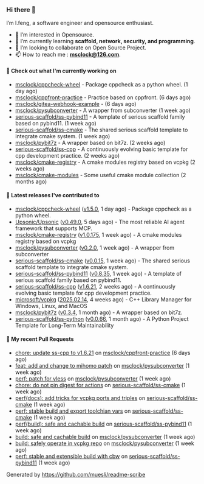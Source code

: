 ### Hi there 👋

I’m l.feng, a software engineer and opensource enthusiast.

- 👀 I’m interested in Opensource.
- 🌱 I’m currently learning **scaffold, network, security, and programming**.
- 💞️ I’m looking to collaborate on Open Source Project.
- 📫 How to reach me : **msclock@126.com**.

#### 👷 Check out what I'm currently working on

- [msclock/cppcheck-wheel](https://github.com/msclock/cppcheck-wheel) - Package cppcheck as a python wheel. (1 day ago)
- [msclock/cppfront-practice](https://github.com/msclock/cppfront-practice) - Practice based on cppfront. (6 days ago)
- [msclock/gitea-webhook-example](https://github.com/msclock/gitea-webhook-example) -  (6 days ago)
- [msclock/pysubconverter](https://github.com/msclock/pysubconverter) - A wrapper from subconverter (1 week ago)
- [serious-scaffold/ss-pybind11](https://github.com/serious-scaffold/ss-pybind11) - A template of serious scaffold family based on pybind11. (1 week ago)
- [serious-scaffold/ss-cmake](https://github.com/serious-scaffold/ss-cmake) - The shared serious scaffold template to integrate cmake system. (1 week ago)
- [msclock/pybit7z](https://github.com/msclock/pybit7z) - A wrapper based on bit7z. (2 weeks ago)
- [serious-scaffold/ss-cpp](https://github.com/serious-scaffold/ss-cpp) - A continuously evolving basic template for cpp development practice. (2 weeks ago)
- [msclock/cmake-registry](https://github.com/msclock/cmake-registry) - A cmake modules registry based on vcpkg (2 weeks ago)
- [msclock/cmake-modules](https://github.com/msclock/cmake-modules) - Some useful cmake module collection (2 months ago)

#### 🔭 Latest releases I've contributed to

- [msclock/cppcheck-wheel](https://github.com/msclock/cppcheck-wheel) ([v1.5.0](https://github.com/msclock/cppcheck-wheel/releases/tag/v1.5.0), 1 day ago) - Package cppcheck as a python wheel.
- [Upsonic/Upsonic](https://github.com/Upsonic/Upsonic) ([v0.49.0](https://github.com/Upsonic/Upsonic/releases/tag/v0.49.0), 5 days ago) - The most reliable AI agent framework that supports MCP.
- [msclock/cmake-registry](https://github.com/msclock/cmake-registry) ([v1.0.175](https://github.com/msclock/cmake-registry/releases/tag/v1.0.175), 1 week ago) - A cmake modules registry based on vcpkg
- [msclock/pysubconverter](https://github.com/msclock/pysubconverter) ([v0.2.0](https://github.com/msclock/pysubconverter/releases/tag/v0.2.0), 1 week ago) - A wrapper from subconverter
- [serious-scaffold/ss-cmake](https://github.com/serious-scaffold/ss-cmake) ([v0.0.15](https://github.com/serious-scaffold/ss-cmake/releases/tag/v0.0.15), 1 week ago) - The shared serious scaffold template to integrate cmake system.
- [serious-scaffold/ss-pybind11](https://github.com/serious-scaffold/ss-pybind11) ([v0.8.35](https://github.com/serious-scaffold/ss-pybind11/releases/tag/v0.8.35), 1 week ago) - A template of serious scaffold family based on pybind11.
- [serious-scaffold/ss-cpp](https://github.com/serious-scaffold/ss-cpp) ([v1.6.21](https://github.com/serious-scaffold/ss-cpp/releases/tag/v1.6.21), 2 weeks ago) - A continuously evolving basic template for cpp development practice.
- [microsoft/vcpkg](https://github.com/microsoft/vcpkg) ([2025.02.14](https://github.com/microsoft/vcpkg/releases/tag/2025.02.14), 4 weeks ago) - C&#43;&#43; Library Manager for Windows, Linux, and MacOS
- [msclock/pybit7z](https://github.com/msclock/pybit7z) ([v0.3.4](https://github.com/msclock/pybit7z/releases/tag/v0.3.4), 1 month ago) - A wrapper based on bit7z.
- [serious-scaffold/ss-python](https://github.com/serious-scaffold/ss-python) ([v0.0.66](https://github.com/serious-scaffold/ss-python/releases/tag/v0.0.66), 1 month ago) - A Python Project Template for Long-Term Maintainability

#### 🔨 My recent Pull Requests

- [chore: update ss-cpp to v1.6.21](https://github.com/msclock/cppfront-practice/pull/53) on [msclock/cppfront-practice](https://github.com/msclock/cppfront-practice) (6 days ago)
- [feat: add and change to mihomo patch](https://github.com/msclock/pysubconverter/pull/5) on [msclock/pysubconverter](https://github.com/msclock/pysubconverter) (1 week ago)
- [perf: patch for vless](https://github.com/msclock/pysubconverter/pull/4) on [msclock/pysubconverter](https://github.com/msclock/pysubconverter) (1 week ago)
- [chore: do not pin digest for actions](https://github.com/serious-scaffold/ss-cmake/pull/41) on [serious-scaffold/ss-cmake](https://github.com/serious-scaffold/ss-cmake) (1 week ago)
- [perf(docs): add tricks for vcpkg ports and triples](https://github.com/serious-scaffold/ss-cmake/pull/40) on [serious-scaffold/ss-cmake](https://github.com/serious-scaffold/ss-cmake) (1 week ago)
- [perf: stable build and export toolchian vars](https://github.com/serious-scaffold/ss-cmake/pull/39) on [serious-scaffold/ss-cmake](https://github.com/serious-scaffold/ss-cmake) (1 week ago)
- [perf(build): safe and cachable build](https://github.com/serious-scaffold/ss-pybind11/pull/139) on [serious-scaffold/ss-pybind11](https://github.com/serious-scaffold/ss-pybind11) (1 week ago)
- [build: safe and cachable build](https://github.com/msclock/pysubconverter/pull/3) on [msclock/pysubconverter](https://github.com/msclock/pysubconverter) (1 week ago)
- [build: safely operate in vcpkg repo](https://github.com/msclock/pysubconverter/pull/2) on [msclock/pysubconverter](https://github.com/msclock/pysubconverter) (1 week ago)
- [perf: stable and extensible build with cbw](https://github.com/serious-scaffold/ss-pybind11/pull/138) on [serious-scaffold/ss-pybind11](https://github.com/serious-scaffold/ss-pybind11) (1 week ago)

Generated by https://github.com/muesli/readme-scribe
